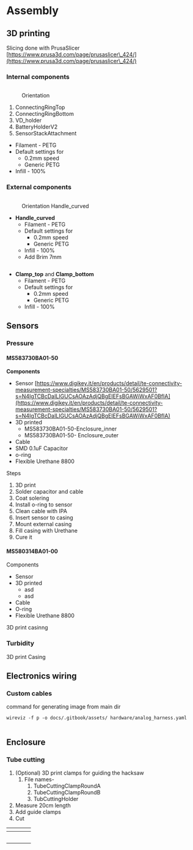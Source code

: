 # Assembly

## 3D printing

Slicing done with PrusaSlicer [https://www.prusa3d.com/page/prusaslicer\_424/](https://www.prusa3d.com/page/prusaslicer\_424/)

### Internal components

<figure><img src="../.gitbook/assets/Screenshot from 2024-06-26 13-15-56.png" alt=""><figcaption><p>Orientation</p></figcaption></figure>

1. ConnectingRingTop
2. ConnectingRingBottom
3. VD\_holder
4. BatteryHolderV2
5. SensorStackAttachment



* Filament - PETG
* Default settings for
  * 0.2mm speed
  * Generic PETG
* Infill - 100%

### External components

<figure><img src="../.gitbook/assets/Screenshot from 2024-07-11 14-30-09.png" alt=""><figcaption><p>Orientation Handle_curved</p></figcaption></figure>

* **Handle\_curved**
  * Filament - PETG
  * Default settings for
    * 0.2mm speed
    * Generic PETG
  * Infill - 100%
  * Add Brim 7mm

<figure><img src="../.gitbook/assets/Screenshot from 2024-07-11 14-32-55.png" alt=""><figcaption></figcaption></figure>

* **Clamp\_top** and **Clamp\_bottom**
  * Filament - PETG
  * Default settings for
    * 0.2mm speed
    * Generic PETG
  * Infill - 100%





## Sensors

### Pressure

#### MS583730BA01-50

**Components**

* Sensor [https://www.digikey.it/en/products/detail/te-connectivity-measurement-specialties/MS583730BA01-50/5629501?s=N4IgTCBcDaILIGUCsAOAzAdjQBgEIEFsBGAWiWxAF0BfIA](https://www.digikey.it/en/products/detail/te-connectivity-measurement-specialties/MS583730BA01-50/5629501?s=N4IgTCBcDaILIGUCsAOAzAdjQBgEIEFsBGAWiWxAF0BfIA)
* 3D printed
  * MS583730BA01-50-Enclosure\_inner
  * MS583730BA01-50- Enclosure\_outer
* Cable&#x20;
* SMD 0.1uF Capacitor
* o-ring
* Flexible Urethane 8800

Steps

1. 3D print
2. Solder capacitor and cable
3. Coat solering
4. Install o-ring to sensor
5. Clean cable with IPA
6. Insert sensor to casing
7. Mount external casing
8. Fill casing with Urethane
9. Cure it

#### MS580314BA01-00

Components

* Sensor
* 3D printed
  * asd
  * asd
* Cable
* O-ring
* Flexible Urethane 8800









3D print casinng

### Turbidity

3D print Casing

## Electronics wiring



### Custom cables

command for generating image from main dir

```
wireviz -f p -o docs/.gitbook/assets/ hardware/analog_harness.yaml
```

<figure><img src=".gitbook/assets/analog_harness.png" alt=""><figcaption></figcaption></figure>



## Enclosure

### Tube cutting

1. (Optional) 3D print clamps for guiding the hacksaw
   1. File names-
      1. TubeCuttingClampRoundA
      2. TubeCuttingClampRoundB
      3. TubCuttingHolder
2. Measure 20cm length
3. Add guide clamps
4. Cut

<table data-card-size="large" data-view="cards"><thead><tr><th></th><th></th><th></th><th data-hidden data-card-cover data-type="files"></th></tr></thead><tbody><tr><td></td><td><img src="../.gitbook/assets/signal-2024-07-11-144226_002.jpeg" alt=""></td><td></td><td></td></tr><tr><td></td><td><img src="../.gitbook/assets/signal-2024-07-11-144226_003.jpeg" alt=""></td><td></td><td></td></tr><tr><td></td><td><img src="../.gitbook/assets/signal-2024-07-11-144226_004.jpeg" alt=""></td><td></td><td></td></tr><tr><td></td><td></td><td><img src="../.gitbook/assets/signal-2024-07-11-144226_005.jpeg" alt=""></td><td></td></tr><tr><td></td><td></td><td></td><td></td></tr></tbody></table>

